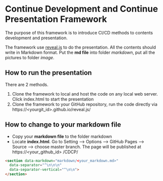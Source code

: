 # Continue Development and Continue Presentation Framework

The purpose of this framework is to introduce CI/CD methods to contents development and presentation.

The framework use [reveal.js](https://github.com/hakimel/reveal.js "reveal.js") to do the presentation.
All the contents should write in Markdown format. Put the **md file** into folder *markdown*, put all the pictures to folder *image*.

## How to run the presentation
There are 2 methods.
1.	Clone the framework to local and host the code on any local web server. Click index.html to start the presentation
2.	Clone the framework to your GitHub repository, run the code directly via https://<yourgit_id>.github.io/reveal.js/

## How to change to your markdown file
* Copy your **markdown file** to the folder markdown
* Locate **index.html**. Go to Setting --> Options --> GitHub Pages --> Source --> choose master branch. The page will be published at https://\<your_github_id\>
/CDCP/

```html
<section data-markdown="markdown/<your_markdown.md>"
  data-separator="^\n\n\n"
  data-separator-vertical="^\n\n">
</section>
```
